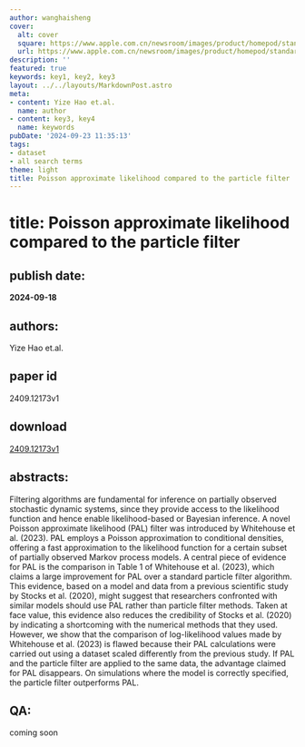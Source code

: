```yaml
---
author: wanghaisheng
cover:
  alt: cover
  square: https://www.apple.com.cn/newsroom/images/product/homepod/standard/Apple-HomePod-hero-230118_big.jpg.large_2x.jpg
  url: https://www.apple.com.cn/newsroom/images/product/homepod/standard/Apple-HomePod-hero-230118_big.jpg.large_2x.jpg
description: ''
featured: true
keywords: key1, key2, key3
layout: ../../layouts/MarkdownPost.astro
meta:
- content: Yize Hao et.al.
  name: author
- content: key3, key4
  name: keywords
pubDate: '2024-09-23 11:35:13'
tags:
- dataset
- all search terms
theme: light
title: Poisson approximate likelihood compared to the particle filter
---
```


# title: Poisson approximate likelihood compared to the particle filter 
## publish date: 
**2024-09-18** 
## authors: 
  Yize Hao et.al. 
## paper id
2409.12173v1
## download
[2409.12173v1](http://arxiv.org/abs/2409.12173v1)
## abstracts:
Filtering algorithms are fundamental for inference on partially observed stochastic dynamic systems, since they provide access to the likelihood function and hence enable likelihood-based or Bayesian inference. A novel Poisson approximate likelihood (PAL) filter was introduced by Whitehouse et al. (2023). PAL employs a Poisson approximation to conditional densities, offering a fast approximation to the likelihood function for a certain subset of partially observed Markov process models. A central piece of evidence for PAL is the comparison in Table 1 of Whitehouse et al. (2023), which claims a large improvement for PAL over a standard particle filter algorithm. This evidence, based on a model and data from a previous scientific study by Stocks et al. (2020), might suggest that researchers confronted with similar models should use PAL rather than particle filter methods. Taken at face value, this evidence also reduces the credibility of Stocks et al. (2020) by indicating a shortcoming with the numerical methods that they used. However, we show that the comparison of log-likelihood values made by Whitehouse et al. (2023) is flawed because their PAL calculations were carried out using a dataset scaled differently from the previous study. If PAL and the particle filter are applied to the same data, the advantage claimed for PAL disappears. On simulations where the model is correctly specified, the particle filter outperforms PAL.
## QA:
coming soon
